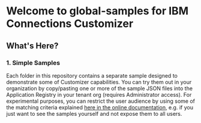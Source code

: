 # Welcome to global-samples for IBM Connections Customizer

## What's Here?
### 1. Simple Samples
Each folder in this repository contains a separate sample designed to demonstrate some of Customizer capabilities.  You can try them out in your organization by copy/pasting one or more of the sample JSON files into the Application Registry in your tenant org (requires Administrator access). For experimental purposes, you can restrict the user audience by using some of the matching criteria explained [here in the online documentation][1], e.g. if you just want to see the samples yourself and not expose them to all users.

[1]: https://github.com/ibmcnxdev/customizer/blob/master/docs/IBMConnectionsCustomizer.md#fine-grained-filtering-based-on-user-identity
[2]: https://github.com/ibmcnxdev/customizer/tree/master/samples
[3]: https://github.com/ibmcnxdev/customizer/issues
[4]: https://www.youtube.com/playlist?list=PLaDSIoof-i95DcgxaxGgl3tdziBdyEfuE
[5]: http://www-01.ibm.com/common/ssi/ShowDoc.wss?docURL=/common/ssi/rep_ca/3/877/ENUSZP18-0053/index.html&lang=en&request_locale=en
